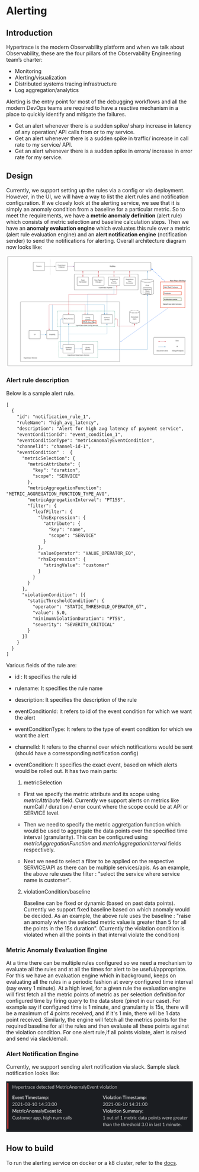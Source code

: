 # Alerting

## Introduction
Hypertrace is the modern Observability platform and when we talk about Observability, these are the four pillars of the Observability Engineering team’s charter:
- Monitoring
- Alerting/visualization
- Distributed systems tracing infrastructure
- Log aggregation/analytics

Alerting is the entry point for most of the debugging workflows and all the modern DevOps teams are required to have a reactive mechanism in a place to quickly identify and mitigate the failures. 

- Get an alert whenever there is a sudden spike/ sharp increase in latency of any operation/ API calls from or to my service.
- Get an alert whenever there is a sudden spike in traffic/ increase in call rate to my service/ API. 
- Get an alert whenever there is a sudden spike in errors/ increase in error rate for my service. 

## Design
Currently, we support setting up the rules via a config or via deployment. However, in the UI, we will have a way to list the alert rules and notification configuration. If we closely look at the alerting service, we see that it is simply an anomaly condition from a baseline for a particular metric. So to meet the requirements, we have a **metric anomaly definition** (alert rule) which consists of metric selection and baseline calculation steps. Then we have an **anomaly evaluation engine** which evaluates this rule over a metric (alert rule evaluation engine) and an **alert notification engine** (notification sender) to send the notifications for alerting. Overall architecture diagram now looks like:

![ht-architecture](./images/ht-architecture.png)

### Alert rule description
Below is a sample alert rule.
```
[
  {
    "id": "notification_rule_1",
    "ruleName": "high_avg_latency",
    "description": "Alert for high avg latency of payment service",
    "eventConditionId": "event_condition_1",
    "eventConditionType": "metricAnomalyEventCondition",
    "channelId": "channel-id-1",
    "eventCondition" :  {
      "metricSelection": {
        "metricAttribute": {
          "key": "duration",
          "scope": "SERVICE"
        },
        "metricAggregationFunction": "METRIC_AGGREGATION_FUNCTION_TYPE_AVG",
        "metricAggregationInterval": "PT15S",
        "filter": {
          "leafFilter": {
            "lhsExpression": {
              "attribute": {
                "key": "name",
                "scope": "SERVICE"
              }
            },
            "valueOperator": "VALUE_OPERATOR_EQ",
            "rhsExpression": {
              "stringValue": "customer"
            }
          }
        }
      },
      "violationCondition": [{
        "staticThresholdCondition": {
          "operator": "STATIC_THRESHOLD_OPERATOR_GT",
          "value": 5.0,
          "minimumViolationDuration": "PT5S",
          "severity": "SEVERITY_CRITICAL"
        }
      }]
    }
  }
]
```
Various fields of the rule are:
- id : It specifies the rule id
- rulename: It specifies the rule name
- description: It specifies the description of the rule
- eventConditionId: It refers to id of the event condition for which we want the alert
- eventConditionType: It refers to the type of event condition for which we want the alert
- channelId: It refers to the channel over which notifications would be sent (should have a corressponding notification config)
- eventCondition: It specifies the exact event, based on which alerts would be rolled out. It has two main parts:

  1. metricSelection

  - First we specify the metric attribute and its scope using *metricAttribute* field. Currently we support alerts on metrics like numCall / duration / error count where the scope could be at API or SERVICE level.
    
  - Then we need to specify the metric aggretgation function which would be used to aggregate the data points over the specified time interval (granularity). This can be configured using *metricAggregationFunction* and *metricAggregationInterval* fields respectively.

  - Next we need to select a filter to be applied on the respective SERVICE/API as there can be multiple services/apis. As an example, the above rule uses the filter : "select the service where service name is customer".

  2. violationCondition/baseline

      Baseline can be fixed or dynamic (based on past data points). Currently we support fixed baseline based on which anomaly would be decided. As an example, the above rule uses the baseline : "raise an anomaly when the selected metric value is greater than 5 for all the points in the 15s duration". (Currently the violation condition is violated when all the points in that interval violate the condition)

### Metric Anomaly Evaluation Engine
At a time there can be multiple rules configured so we need a mechanism to evaluate all the rules and at all the times for alert to be useful/appropriate. For this we have an evaluation engine which in background, keeps on evaluating all the rules in a periodic fashion at every configured time interval (say every 1 minute). At a high level, for a given rule the evaluation engine will first fetch all the metric points of metric as per selection definition for configured time by firing query to the data store (pinot in our case). For example say if configured time is 1 minute, and granularity is 15s, there will be a maximum of 4 points received, and if it's 1 min, there will be 1 data point received. Similarly, the engine will fetch all the metrics points for the required baseline for all the rules and then evaluate all these points against the violation condition. For one alert rule,if all points violate, alert is raised and send via slack/email.


### Alert Notification Engine
Currently, we support sending alert notification via slack. Sample slack notification looks like:

![ht-notification](./images/ht-notification.png)



## How to build

To run the alerting service on docker or a k8 cluster, refer to the [docs](https://github.com/hypertrace/hypertrace). 
